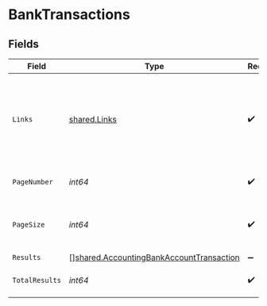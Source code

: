 # BankTransactions


## Fields

| Field                                                                                                       | Type                                                                                                        | Required                                                                                                    | Description                                                                                                 | Example                                                                                                     |
| ----------------------------------------------------------------------------------------------------------- | ----------------------------------------------------------------------------------------------------------- | ----------------------------------------------------------------------------------------------------------- | ----------------------------------------------------------------------------------------------------------- | ----------------------------------------------------------------------------------------------------------- |
| `Links`                                                                                                     | [shared.Links](../../../pkg/models/shared/links.md)                                                         | :heavy_check_mark:                                                                                          | N/A                                                                                                         | {<br/>"self": {<br/>"href": "/companies"<br/>},<br/>"current": {<br/>"href": "/companies?page=1\u0026pageSize=10"<br/>}<br/>} |
| `PageNumber`                                                                                                | *int64*                                                                                                     | :heavy_check_mark:                                                                                          | Current page number.                                                                                        |                                                                                                             |
| `PageSize`                                                                                                  | *int64*                                                                                                     | :heavy_check_mark:                                                                                          | Number of items to return in results array.                                                                 |                                                                                                             |
| `Results`                                                                                                   | [][shared.AccountingBankAccountTransaction](../../../pkg/models/shared/accountingbankaccounttransaction.md) | :heavy_minus_sign:                                                                                          | N/A                                                                                                         |                                                                                                             |
| `TotalResults`                                                                                              | *int64*                                                                                                     | :heavy_check_mark:                                                                                          | Total number of items.                                                                                      |                                                                                                             |
